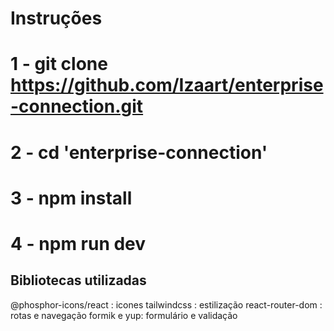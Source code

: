 # Instruções
# 1 - git clone https://github.com/Izaart/enterprise-connection.git
# 2 - cd 'enterprise-connection'
# 3 - npm install 
# 4 - npm run dev

## Bibliotecas utilizadas
@phosphor-icons/react : icones 
tailwindcss : estilização 
react-router-dom : rotas e navegação
formik e yup: formulário e validação